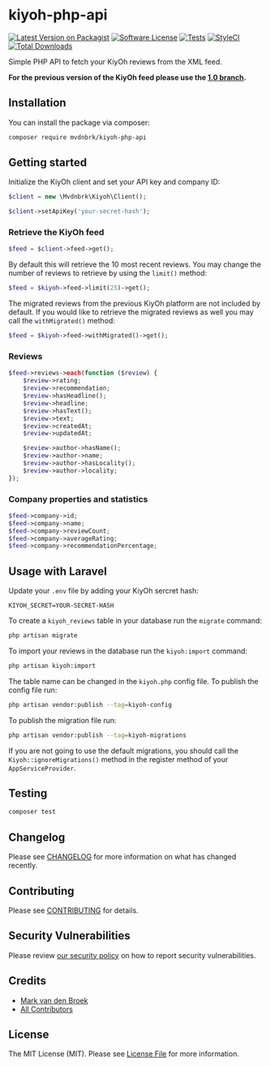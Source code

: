 # kiyoh-php-api

[![Latest Version on Packagist][ico-version]][link-packagist]
[![Software License][ico-license]](LICENSE.md)
[![Tests][ico-tests]][link-tests]
[![StyleCI][ico-style-ci]][link-style-ci]
[![Total Downloads][ico-downloads]][link-downloads]

Simple PHP API to fetch your KiyOh reviews from the XML feed.

**For the previous version of the KiyOh feed please use the [1.0 branch](https://github.com/mvdnbrk/kiyoh-php-api/tree/1.0).**

## Installation

You can install the package via composer:

```bash
composer require mvdnbrk/kiyoh-php-api
```

## Getting started

Initialize the KiyOh client and set your API key and company ID:

``` php
$client = new \Mvdnbrk\Kiyoh\Client();

$client->setApiKey('your-secret-hash');
```

### Retrieve the KiyOh feed

```php
$feed = $client->feed->get();
```

By default this will retrieve the 10 most recent reviews.
You may change the number of reviews to retrieve by using the `limit()` method:

```php
$feed = $kiyoh->feed->limit(25)->get();
```

The migrated reviews from the previous KiyOh platform are not included by default.
If you would like to retrieve the migrated reviews as well you may call the `withMigrated()` method:

```php
$feed = $kiyoh->feed->withMigrated()->get();
```

### Reviews

```php
$feed->reviews->each(function ($review) {
    $review->rating;
    $review->recommendation;
    $review->hasHeadline();
    $review->headline;
    $review->hasText();
    $review->text;
    $review->createdAt;
    $review->updatedAt;

    $review->author->hasName();
    $review->author->name;
    $review->author->hasLocality();
    $review->author->locality;
});
```

### Company properties and statistics
```php
$feed->company->id;
$feed->company->name;
$feed->company->reviewCount;
$feed->company->averageRating;
$feed->company->recommendationPercentage;
```

## Usage with Laravel

Update your `.env` file by adding your KiyOh sercret hash:

```
KIYOH_SECRET=YOUR-SECRET-HASH
```

To create a `kiyoh_reviews` table in your database run the `migrate` command:

```bash
php artisan migrate
```

To import your reviews in the database run the `kiyoh:import` command:

```bash
php artisan kiyoh:import
```

The table name can be changed in the `kiyoh.php` config file.
To publish the config file run:

```bash
php artisan vendor:publish --tag=kiyoh-config
```

To publish the migration file run:

```bash
php artisan vendor:publish --tag=kiyoh-migrations
```

If you are not going to use the default migrations, you should call the `Kiyoh::ignoreMigrations()` method in the register method of your `AppServiceProvider`.

## Testing

``` bash
composer test
```
## Changelog

Please see [CHANGELOG](CHANGELOG.md) for more information on what has changed recently.

## Contributing

Please see [CONTRIBUTING](.github/CONTRIBUTING.md) for details.

## Security Vulnerabilities

Please review [our security policy](../../security/policy) on how to report security vulnerabilities.

## Credits

- [Mark van den Broek](https://github.com/mvdnbrk)
- [All Contributors](../../contributors)

## License

The MIT License (MIT). Please see [License File](LICENSE.md) for more information.

[ico-version]: https://img.shields.io/packagist/v/mvdnbrk/kiyoh-php-api.svg?style=flat-square
[ico-license]: https://img.shields.io/badge/license-MIT-brightgreen.svg?style=flat-square
[ico-downloads]: https://img.shields.io/packagist/dt/mvdnbrk/kiyoh-php-api.svg?style=flat-square
[ico-tests]: https://img.shields.io/github/workflow/status/mvdnbrk/kiyoh-php-api/tests/2.0?label=tests&style=flat-square
[ico-style-ci]: https://styleci.io/repos/168866337/shield?branch=2.0

[link-packagist]: https://packagist.org/packages/mvdnbrk/kiyoh-php-api
[link-tests]: https://github.com/mvdnbrk/kiyoh-php-api/actions?query=workflow%3Atests
[link-downloads]: https://packagist.org/packages/mvdnbrk/kiyoh-php-api
[link-author]: https://github.com/mvdnbrk
[link-contributors]: ../../contributors
[link-style-ci]: https://styleci.io/repos/168866337
